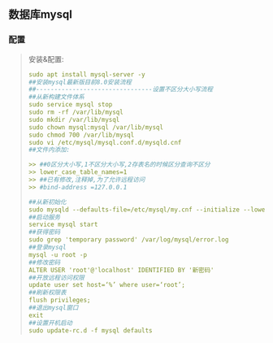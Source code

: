 ## 数据库mysql
### 配置
> 安装&配置:
> ```yaml
> sudo apt install mysql-server -y
> ##安装mysql最新版目前8.0安装流程
> ##--------------------------------设置不区分大小写流程
> ##从新构建文件体系
> sudo service mysql stop
> sudo rm -rf /var/lib/mysql
> sudo mkdir /var/lib/mysql    
> sudo chown mysql:mysql /var/lib/mysql
> sudo chmod 700 /var/lib/mysql
> sudo vi /etc/mysql/mysql.conf.d/mysqld.cnf
> ##文件内添加: 
> 
>>> ##0区分大小写,1不区分大小写,2存表名的时候区分查询不区分
>>> lower_case_table_names=1 
>>> ##已有修改,注释掉,为了允许远程访问
>>> #bind-address =127.0.0.1 
>
> ##从新初始化
> sudo mysqld --defaults-file=/etc/mysql/my.cnf --initialize --lower_case_table_names=1 --user=mysql --console
> ##启动服务
> service mysql start
> ##获得密码
> sudo grep 'temporary password' /var/log/mysql/error.log
> ##登录mysql
> mysql -u root -p
> ##修改密码
> ALTER USER 'root'@'localhost' IDENTIFIED BY '新密码'
> ##开放远程访问权限
> update user set host=‘%’ where user=‘root’;
> ##刷新权限表
> flush privileges;
> ##退出mysql窗口
> exit
> ##设置开机启动
> sudo update-rc.d -f mysql defaults
> ```
